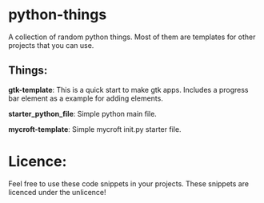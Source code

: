 # python-things
A collection of random python things.
Most of them are templates for other projects that you can use.


Things:
-----------
**gtk-template**: This is a quick start to make gtk apps. Includes a progress bar element as a example for adding elements.

**starter_python_file**: Simple python main file.

**mycroft-template**: Simple mycroft init.py starter file.

# Licence:
Feel free to use these code snippets in your projects. These snippets are licenced under the unlicence!
